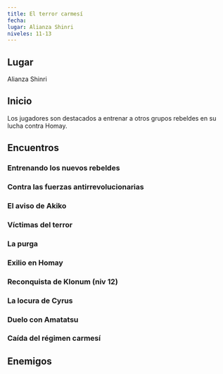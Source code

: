 ```yaml
---
title: El terror carmesí
fecha: 
lugar: Alianza Shinri
niveles: 11-13
---
```


## Lugar

Alianza Shinri

## Inicio

Los jugadores son destacados a entrenar a otros grupos rebeldes en su lucha contra Homay.

## Encuentros

### Entrenando los nuevos rebeldes

### Contra las fuerzas antirrevolucionarias

### El aviso de Akiko

### Víctimas del terror

### La purga

### Exilio en Homay

### Reconquista de Klonum (niv 12)

### La locura de Cyrus

### Duelo con Amatatsu

### Caída del régimen carmesí

## Enemigos

